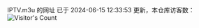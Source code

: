 IPTV.m3u 的网址 已于 2024-06-15 12:33:53 更新，本仓库访客数：![Visitor's Count](https://profile-counter.glitch.me/pxiptv_TV/count.svg)
